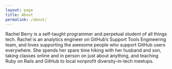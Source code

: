 ```yaml
---
layout: page
title: About
permalink: /about/
---
```


Rachel Berry is a self-taught programmer and perpetual student of all things tech. Rachel is an analytics engineer on GitHub’s Support Tools Engineering team, and loves supporting the awesome people who support GitHub users everywhere. She spends her spare time hiking with her husband and son, taking classes online and in person on just about anything, and teaching Ruby on Rails and GitHub to local nonprofit diversity-in-tech meetups.
